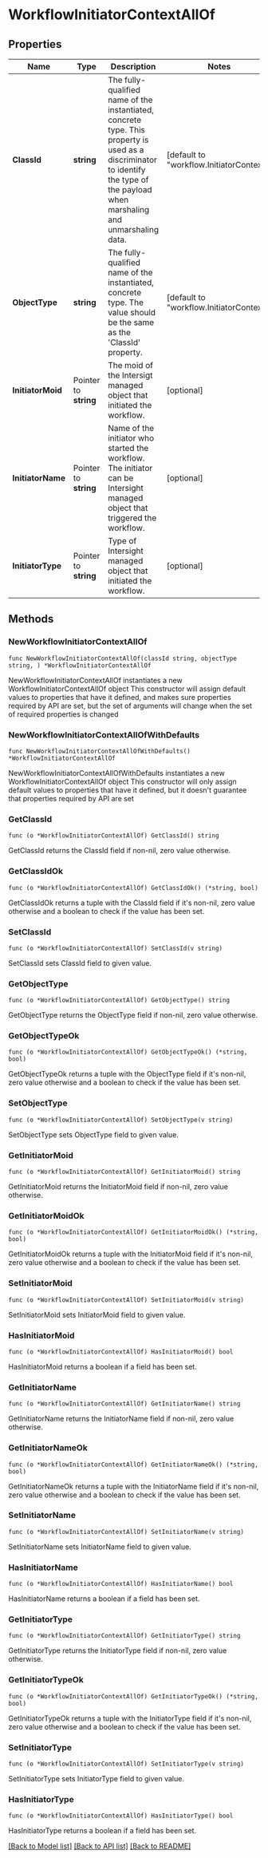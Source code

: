 # WorkflowInitiatorContextAllOf

## Properties

Name | Type | Description | Notes
------------ | ------------- | ------------- | -------------
**ClassId** | **string** | The fully-qualified name of the instantiated, concrete type. This property is used as a discriminator to identify the type of the payload when marshaling and unmarshaling data. | [default to "workflow.InitiatorContext"]
**ObjectType** | **string** | The fully-qualified name of the instantiated, concrete type. The value should be the same as the &#39;ClassId&#39; property. | [default to "workflow.InitiatorContext"]
**InitiatorMoid** | Pointer to **string** | The moid of the Intersigt managed object that initiated the workflow. | [optional] 
**InitiatorName** | Pointer to **string** | Name of the initiator who started the workflow. The initiator can be Intersight managed object that triggered the workflow. | [optional] 
**InitiatorType** | Pointer to **string** | Type of Intersight managed object that initiated the workflow. | [optional] 

## Methods

### NewWorkflowInitiatorContextAllOf

`func NewWorkflowInitiatorContextAllOf(classId string, objectType string, ) *WorkflowInitiatorContextAllOf`

NewWorkflowInitiatorContextAllOf instantiates a new WorkflowInitiatorContextAllOf object
This constructor will assign default values to properties that have it defined,
and makes sure properties required by API are set, but the set of arguments
will change when the set of required properties is changed

### NewWorkflowInitiatorContextAllOfWithDefaults

`func NewWorkflowInitiatorContextAllOfWithDefaults() *WorkflowInitiatorContextAllOf`

NewWorkflowInitiatorContextAllOfWithDefaults instantiates a new WorkflowInitiatorContextAllOf object
This constructor will only assign default values to properties that have it defined,
but it doesn't guarantee that properties required by API are set

### GetClassId

`func (o *WorkflowInitiatorContextAllOf) GetClassId() string`

GetClassId returns the ClassId field if non-nil, zero value otherwise.

### GetClassIdOk

`func (o *WorkflowInitiatorContextAllOf) GetClassIdOk() (*string, bool)`

GetClassIdOk returns a tuple with the ClassId field if it's non-nil, zero value otherwise
and a boolean to check if the value has been set.

### SetClassId

`func (o *WorkflowInitiatorContextAllOf) SetClassId(v string)`

SetClassId sets ClassId field to given value.


### GetObjectType

`func (o *WorkflowInitiatorContextAllOf) GetObjectType() string`

GetObjectType returns the ObjectType field if non-nil, zero value otherwise.

### GetObjectTypeOk

`func (o *WorkflowInitiatorContextAllOf) GetObjectTypeOk() (*string, bool)`

GetObjectTypeOk returns a tuple with the ObjectType field if it's non-nil, zero value otherwise
and a boolean to check if the value has been set.

### SetObjectType

`func (o *WorkflowInitiatorContextAllOf) SetObjectType(v string)`

SetObjectType sets ObjectType field to given value.


### GetInitiatorMoid

`func (o *WorkflowInitiatorContextAllOf) GetInitiatorMoid() string`

GetInitiatorMoid returns the InitiatorMoid field if non-nil, zero value otherwise.

### GetInitiatorMoidOk

`func (o *WorkflowInitiatorContextAllOf) GetInitiatorMoidOk() (*string, bool)`

GetInitiatorMoidOk returns a tuple with the InitiatorMoid field if it's non-nil, zero value otherwise
and a boolean to check if the value has been set.

### SetInitiatorMoid

`func (o *WorkflowInitiatorContextAllOf) SetInitiatorMoid(v string)`

SetInitiatorMoid sets InitiatorMoid field to given value.

### HasInitiatorMoid

`func (o *WorkflowInitiatorContextAllOf) HasInitiatorMoid() bool`

HasInitiatorMoid returns a boolean if a field has been set.

### GetInitiatorName

`func (o *WorkflowInitiatorContextAllOf) GetInitiatorName() string`

GetInitiatorName returns the InitiatorName field if non-nil, zero value otherwise.

### GetInitiatorNameOk

`func (o *WorkflowInitiatorContextAllOf) GetInitiatorNameOk() (*string, bool)`

GetInitiatorNameOk returns a tuple with the InitiatorName field if it's non-nil, zero value otherwise
and a boolean to check if the value has been set.

### SetInitiatorName

`func (o *WorkflowInitiatorContextAllOf) SetInitiatorName(v string)`

SetInitiatorName sets InitiatorName field to given value.

### HasInitiatorName

`func (o *WorkflowInitiatorContextAllOf) HasInitiatorName() bool`

HasInitiatorName returns a boolean if a field has been set.

### GetInitiatorType

`func (o *WorkflowInitiatorContextAllOf) GetInitiatorType() string`

GetInitiatorType returns the InitiatorType field if non-nil, zero value otherwise.

### GetInitiatorTypeOk

`func (o *WorkflowInitiatorContextAllOf) GetInitiatorTypeOk() (*string, bool)`

GetInitiatorTypeOk returns a tuple with the InitiatorType field if it's non-nil, zero value otherwise
and a boolean to check if the value has been set.

### SetInitiatorType

`func (o *WorkflowInitiatorContextAllOf) SetInitiatorType(v string)`

SetInitiatorType sets InitiatorType field to given value.

### HasInitiatorType

`func (o *WorkflowInitiatorContextAllOf) HasInitiatorType() bool`

HasInitiatorType returns a boolean if a field has been set.


[[Back to Model list]](../README.md#documentation-for-models) [[Back to API list]](../README.md#documentation-for-api-endpoints) [[Back to README]](../README.md)


